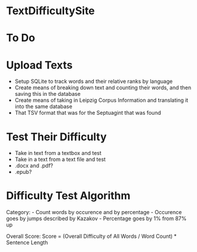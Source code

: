 # TextDifficultySite


# To Do

# Upload Texts
- Setup SQLite to track words and their relative ranks by language
- Create means of breaking down text and counting their words, and then saving this in the database
- Create means of taking in Leipzig Corpus Information and translating it into the same database 
- That TSV format that was for the Septuagint that was found 

# Test Their Difficulty
- Take in text from a textbox and test
- Take in a text from a text file and test
- .docx and .pdf? 
- .epub?

# Difficulty Test Algorithm 
Category:
    - Count words by occurence and by percentage
        - Occurence goes by jumps described by Kazakov
        - Percentage goes by 1% from 87% up
    

Overall Score:
	Score = (Overall Difficulty of All Words / Word Count) * Sentence Length